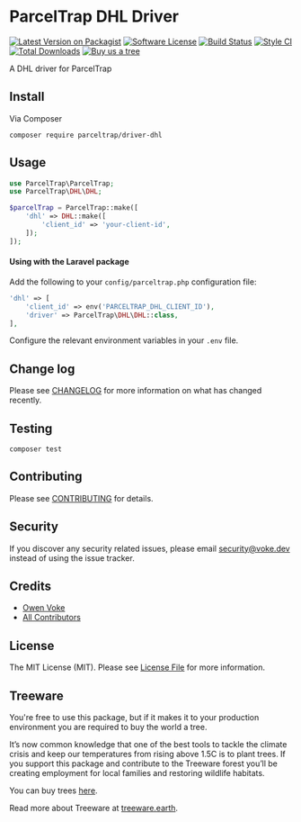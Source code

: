 # ParcelTrap DHL Driver

[![Latest Version on Packagist][ico-version]][link-packagist]
[![Software License][ico-license]](LICENSE.md)
[![Build Status][ico-github-actions]][link-github-actions]
[![Style CI][ico-styleci]][link-styleci]
[![Total Downloads][ico-downloads]][link-downloads]
[![Buy us a tree][ico-treeware-gifting]][link-treeware-gifting]

A DHL driver for ParcelTrap

## Install

Via Composer

```shell
composer require parceltrap/driver-dhl
```

## Usage

```php
use ParcelTrap\ParcelTrap;
use ParcelTrap\DHL\DHL;

$parcelTrap = ParcelTrap::make([
    'dhl' => DHL::make([
        'client_id' => 'your-client-id',
    ]);
]);
```

#### Using with the Laravel package

Add the following to your `config/parceltrap.php` configuration file:

```php
'dhl' => [
    'client_id' => env('PARCELTRAP_DHL_CLIENT_ID'),
    'driver' => ParcelTrap\DHL\DHL::class,
],
```

Configure the relevant environment variables in your `.env` file.

## Change log

Please see [CHANGELOG](CHANGELOG.md) for more information on what has changed recently.

## Testing

```shell
composer test
```

## Contributing

Please see [CONTRIBUTING](.github/CONTRIBUTING.md) for details.

## Security

If you discover any security related issues, please email security@voke.dev instead of using the issue tracker.

## Credits

- [Owen Voke][link-author]
- [All Contributors][link-contributors]

## License

The MIT License (MIT). Please see [License File](LICENSE.md) for more information.

## Treeware

You're free to use this package, but if it makes it to your production environment you are required to buy the world a tree.

It’s now common knowledge that one of the best tools to tackle the climate crisis and keep our temperatures from rising above 1.5C is to plant trees. If you support this package and contribute to the Treeware forest you’ll be creating employment for local families and restoring wildlife habitats.

You can buy trees [here][link-treeware-gifting].

Read more about Treeware at [treeware.earth][link-treeware].

[ico-version]: https://img.shields.io/packagist/v/parceltrap/driver-dhl.svg?style=flat-square
[ico-license]: https://img.shields.io/badge/license-MIT-brightgreen.svg?style=flat-square
[ico-github-actions]: https://img.shields.io/github/workflow/status/parceltrap/driver-dhl/Tests.svg?style=flat-square
[ico-styleci]: https://styleci.io/repos/457523588/shield
[ico-downloads]: https://img.shields.io/packagist/dt/parceltrap/driver-dhl.svg?style=flat-square
[ico-treeware-gifting]: https://img.shields.io/badge/Treeware-%F0%9F%8C%B3-lightgreen?style=flat-square

[link-packagist]: https://packagist.org/packages/parceltrap/driver-dhl
[link-github-actions]: https://github.com/parceltrap/driver-dhl/actions
[link-styleci]: https://styleci.io/repos/457523588
[link-downloads]: https://packagist.org/packages/parceltrap/driver-dhl
[link-treeware]: https://treeware.earth
[link-treeware-gifting]: https://ecologi.com/owenvoke?gift-trees
[link-author]: https://github.com/owenvoke
[link-contributors]: ../../contributors
